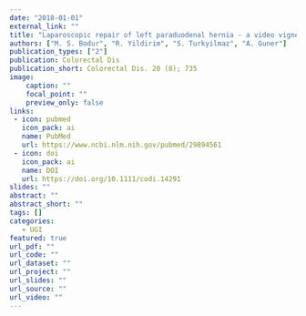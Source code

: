 ```yaml
---
date: "2018-01-01"
external_link: ""
title: "Laparoscopic repair of left paraduodenal hernia - a video vignette"
authors: ["M. S. Bodur", "R. Yildirim", "S. Turkyilmaz", "A. Guner"]
publication_types: ["2"]
publication: Colorectal Dis
publication_short: Colorectal Dis. 20 (8); 735
image:
    caption: ""
    focal_point: ""
    preview_only: false
links:
 - icon: pubmed
   icon_pack: ai
   name: PubMed
   url: https://www.ncbi.nlm.nih.gov/pubmed/29894561
 - icon: doi
   icon_pack: ai
   name: DOI
   url: https://doi.org/10.1111/codi.14291
slides: ""
abstract: ""
abstract_short: ""
tags: []
categories: 
   - UGI
featured: true
url_pdf: ""
url_code: ""
url_dataset: ""
url_project: ""
url_slides: ""
url_source: ""
url_video: ""
---
```

